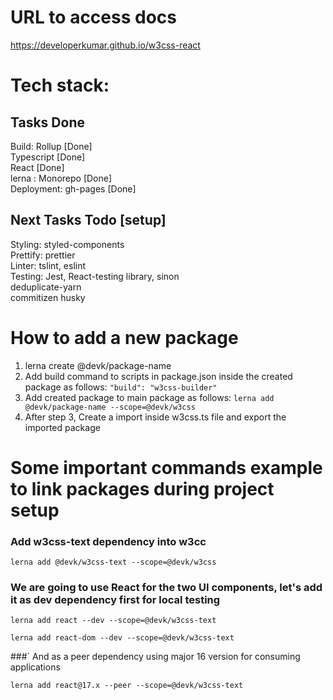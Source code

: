 # URL to access docs

https://developerkumar.github.io/w3css-react

# Tech stack:

## Tasks Done

Build: Rollup [Done]  
Typescript [Done]  
React [Done]  
lerna : Monorepo [Done]  
Deployment: gh-pages [Done]

## Next Tasks Todo [setup]

Styling: styled-components  
Prettify: prettier  
Linter: tslint, eslint  
Testing: Jest, React-testing library, sinon  
deduplicate-yarn  
commitizen
husky

# How to add a new package

1. lerna create @devk/package-name
2. Add build command to scripts in package.json inside the created package as follows: `"build": "w3css-builder"`
3. Add created package to main package as follows: `lerna add @devk/package-name --scope=@devk/w3css`
4. After step 3, Create a import inside w3css.ts file and export the imported package

# Some important commands example to link packages during project setup

### Add w3css-text dependency into w3cc

`lerna add @devk/w3css-text --scope=@devk/w3css`

### We are going to use React for the two UI components, let's add it as dev dependency first for local testing

`lerna add react --dev --scope=@devk/w3css-text`

`lerna add react-dom --dev --scope=@devk/w3css-text`

###` And as a peer dependency using major 16 version for consuming applications

`lerna add react@17.x --peer --scope=@devk/w3css-text`
